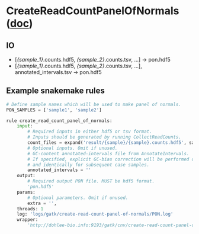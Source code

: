 # CreateReadCountPanelOfNormals ([doc](https://software.broadinstitute.org/gatk/documentation/tooldocs/current/org_broadinstitute_hellbender_tools_copynumber_CreateReadCountPanelOfNormals.php))

## IO

- [*{sample_1}*.counts.hdf5, *{sample_2}*.counts.tsv, ...] -> pon.hdf5
- [*{sample_1}*.counts.hdf5, *{sample_2}*.counts.tsv, ...], annotated_intervals.tsv -> pon.hdf5

## Example snakemake rules
```python
# Define sample names which will be used to make panel of normals.
PON_SAMPLES = ['sample1', 'sample2']

rule create_read_count_panel_of_normals:
    input:
        # Required inputs in either hdf5 or tsv format.
        # Inputs should be generated by running CollectReadCounts.
        count_files = expand('result/{sample}/{sample}.counts.hdf5', sample=PON_SAMPLES)
        # Optional inputs. Omit if unused.
        # GC-content annotated-intervals file from AnnotateIntervals.
        # If specified, explicit GC-bias correction will be performed on the panel samples,
        # and identically for subsequent case samples.
        annotated_intervals = ''
    output:
        # Required output PON file. MUST be hdf5 format.
        'pon.hdf5'
    params:
        # Optional parameters. Omit if unused.
        extra = '',
    threads: 1
    log: 'logs/gatk/create-read-count-panel-of-normals/PON.log'
    wrapper:
        'http://dohlee-bio.info:9193/gatk/cnv/create-read-count-panel-of-normals'

```
